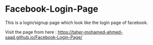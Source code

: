 # Facebook-Login-Page

This is a login/signup page which look like the login page of facebook.

Visit the page from here : https://taher-mohamed-ahmed-saad.github.io/Facebook-Login-Page/
